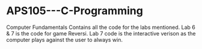 # APS105---C-Programming
Computer Fundamentals
Contains all the code for the labs mentioned.
Lab 6 & 7 is the code for game Reversi.
Lab 7 code is the interactive verison as the computer plays against the user to always win.
